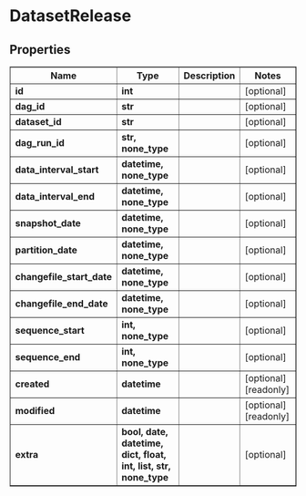 # DatasetRelease

## Properties
<div class="wy-table-responsive"><table border="1" class="docutils">
<thead>
<tr>
<th>Name</th>
<th>Type</th>
<th>Description</th>
<th>Notes</th>
</tr>
</thead>
<tbody>






<tr>
    <td><strong>id</strong></td>
    <td><strong>int</strong></td>
    <td></td>
    <td>[optional] </td>
</tr>
<tr>
    <td><strong>dag_id</strong></td>
    <td><strong>str</strong></td>
    <td></td>
    <td>[optional] </td>
</tr>
<tr>
    <td><strong>dataset_id</strong></td>
    <td><strong>str</strong></td>
    <td></td>
    <td>[optional] </td>
</tr>
<tr>
    <td><strong>dag_run_id</strong></td>
    <td><strong>str, none_type</strong></td>
    <td></td>
    <td>[optional] </td>
</tr>
<tr>
    <td><strong>data_interval_start</strong></td>
    <td><strong>datetime, none_type</strong></td>
    <td></td>
    <td>[optional] </td>
</tr>
<tr>
    <td><strong>data_interval_end</strong></td>
    <td><strong>datetime, none_type</strong></td>
    <td></td>
    <td>[optional] </td>
</tr>
<tr>
    <td><strong>snapshot_date</strong></td>
    <td><strong>datetime, none_type</strong></td>
    <td></td>
    <td>[optional] </td>
</tr>
<tr>
    <td><strong>partition_date</strong></td>
    <td><strong>datetime, none_type</strong></td>
    <td></td>
    <td>[optional] </td>
</tr>
<tr>
    <td><strong>changefile_start_date</strong></td>
    <td><strong>datetime, none_type</strong></td>
    <td></td>
    <td>[optional] </td>
</tr>
<tr>
    <td><strong>changefile_end_date</strong></td>
    <td><strong>datetime, none_type</strong></td>
    <td></td>
    <td>[optional] </td>
</tr>
<tr>
    <td><strong>sequence_start</strong></td>
    <td><strong>int, none_type</strong></td>
    <td></td>
    <td>[optional] </td>
</tr>
<tr>
    <td><strong>sequence_end</strong></td>
    <td><strong>int, none_type</strong></td>
    <td></td>
    <td>[optional] </td>
</tr>
<tr>
    <td><strong>created</strong></td>
    <td><strong>datetime</strong></td>
    <td></td>
    <td>[optional] [readonly] </td>
</tr>
<tr>
    <td><strong>modified</strong></td>
    <td><strong>datetime</strong></td>
    <td></td>
    <td>[optional] [readonly] </td>
</tr>
<tr>
    <td><strong>extra</strong></td>
    <td><strong>bool, date, datetime, dict, float, int, list, str, none_type</strong></td>
    <td></td>
    <td>[optional] </td>
</tr>


</tbody>
</table></div>

